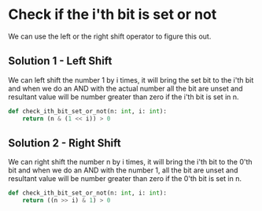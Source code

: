 # Check if the i'th bit is set or not

We can use the left or the right shift operator to figure this out.

## Solution 1 - Left Shift

We can left shift the number 1 by i times, it will bring the set bit to the i'th bit and when we do an AND with the actual number all the bit are unset and resultant value will be number greater than zero if the i'th bit is set in n.

```py
def check_ith_bit_set_or_not(n: int, i: int):
    return (n & (1 << i)) > 0
```

## Solution 2 - Right Shift

We can right shift the number n by i times, it will bring the i'th bit to the 0'th bit and when we do an AND with the number 1, all the bit are unset and resultant value will be number greater than zero if the 0'th bit is set in n.

```py
def check_ith_bit_set_or_not(n: int, i: int):
    return ((n >> i) & 1) > 0
```
